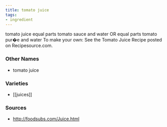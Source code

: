 ```yaml
---
title: tomato juice
tags:
- ingredient
---
```

tomato juice equal parts tomato sauce and water OR equal parts tomato pur�e and water To make your own: See the Tomato Juice Recipe posted on Recipesource.com.

### Other Names

* tomato juice

### Varieties

* [[juices]]

### Sources
* http://foodsubs.com/Juice.html
